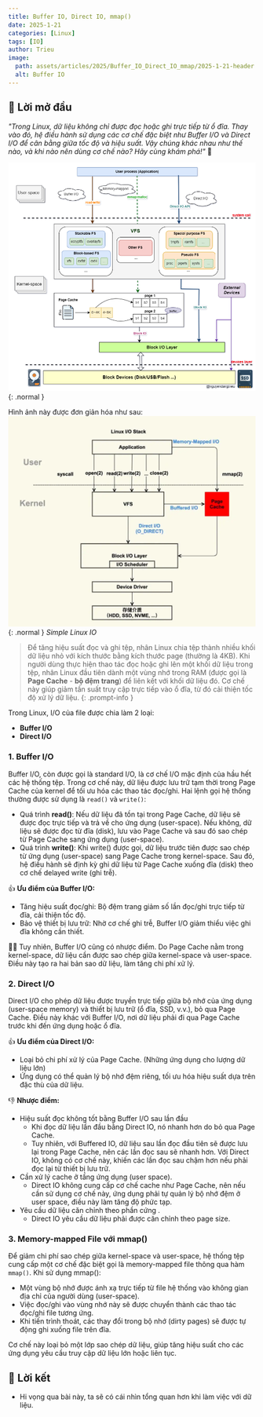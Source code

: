 ```yaml
---
title: Buffer IO, Direct IO, mmap()
date: 2025-1-21
categories: [Linux]
tags: [IO]
author: Trieu
image:
  path: assets/articles/2025/Buffer_IO_Direct_IO_mmap/2025-1-21-header.png
  alt: Buffer IO
---
```


## 🍃 Lời mở đầu
*"Trong Linux, dữ liệu không chỉ được đọc hoặc ghi trực tiếp từ ổ đĩa. Thay vào đó, hệ điều hành sử dụng các cơ chế đặc biệt như Buffer I/O và Direct I/O để cân bằng giữa tốc độ và hiệu suất. Vậy chúng khác nhau như thế nào, và khi nào nên dùng cơ chế nào? Hãy cùng khám phá!"* 🧐

![LinuxIO](/assets/articles/2025/Buffer_IO_Direct_IO_mmap/2025-1-21-LinuxIO.PNG){: .normal }

Hình ảnh này được đơn giản hóa như sau:
![Simple Linux io](/assets/articles/2025/Buffer_IO_Direct_IO_mmap/2025-1-22-SimpleLinuxIO.png){: .normal }
_Simple Linux IO_

> Để tăng hiệu suất đọc và ghi tệp, nhân Linux chia tệp thành nhiều khối dữ liệu nhỏ với kích thước bằng kích thước page (thường là 4KB). Khi người dùng thực hiện thao tác đọc hoặc ghi lên một khối dữ liệu trong tệp, nhân Linux đầu tiên dành một vùng nhớ trong RAM (được gọi là **Page Cache** - **bộ đệm trang**) để liên kết với khối dữ liệu đó. Cơ chế này giúp giảm tần suất truy cập trực tiếp vào ổ đĩa, từ đó cải thiện tốc độ xử lý dữ liệu.
{: .prompt-info }

Trong Linux, I/O của file được chia làm 2 loại:
-	**Buffer I/O**
-	**Direct I/O**

### 1. Buffer I/O 
Buffer I/O, còn được gọi là standard I/O, là cơ chế I/O mặc định của hầu hết các hệ thống tệp. Trong cơ chế này, dữ liệu được lưu trữ tạm thời trong Page Cache của kernel để tối ưu hóa các thao tác đọc/ghi. Hai lệnh gọi hệ thống thường được sử dụng là `read()` và `write()`:
- Quá trình **read()**: Nếu dữ liệu đã tồn tại trong Page Cache, dữ liệu sẽ được đọc trực tiếp và trả về cho ứng dụng (user-space). Nếu không, dữ liệu sẽ được đọc từ đĩa (disk), lưu vào Page Cache và sau đó sao chép từ Page Cache sang ứng dụng (user-space).
- Quá trình **write()**: Khi write() được gọi, dữ liệu trước tiên được sao chép từ ứng dụng (user-space) sang Page Cache trong kernel-space. Sau đó, hệ điều hành sẽ định kỳ ghi dữ liệu từ Page Cache xuống đĩa (disk) theo cơ chế delayed write (ghi trễ).
    
👍 **Ưu điểm của Buffer I/O:**
- Tăng hiệu suất đọc/ghi: Bộ đệm trang giảm số lần đọc/ghi trực tiếp từ đĩa, cải thiện tốc độ.
- Bảo vệ thiết bị lưu trữ: Nhờ cơ chế ghi trễ, Buffer I/O giảm thiểu việc ghi đĩa không cần thiết.
  
⛓️‍💥 Tuy nhiên, Buffer I/O cũng có nhược điểm. Do Page Cache nằm trong kernel-space, dữ liệu cần được sao chép giữa kernel-space và user-space. Điều này tạo ra hai bản sao dữ liệu, làm tăng chi phí xử lý.

### 2. Direct I/O 
Direct I/O cho phép dữ liệu được truyền trực tiếp giữa bộ nhớ của ứng dụng (user-space memory) và thiết bị lưu trữ (ổ đĩa, SSD, v.v.), bỏ qua Page Cache. Điều này khác với Buffer I/O, nơi dữ liệu phải đi qua Page Cache trước khi đến ứng dụng hoặc ổ đĩa.

👍 **Ưu điểm của Direct I/O:**
- Loại bỏ chi phí xử lý của Page Cache. (Những ứng dụng cho lượng dữ liệu lớn)
- Ứng dụng có thể quản lý bộ nhớ đệm riêng, tối ưu hóa hiệu suất dựa trên đặc thù của dữ liệu.
  
👎 **Nhược điểm:**
- Hiệu suất đọc không tốt bằng Buffer I/O sau lần đầu
  - Khi đọc dữ liệu lần đầu bằng Direct IO, nó nhanh hơn do bỏ qua Page Cache.
  - Tuy nhiên, với Buffered IO, dữ liệu sau lần đọc đầu tiên sẽ được lưu lại trong Page Cache, nên các lần đọc sau sẽ nhanh hơn. Với Direct IO, không có cơ chế này, khiến các lần đọc sau chậm hơn nếu phải đọc lại từ thiết bị lưu trữ.
- Cần xử lý cache ở tầng ứng dụng (user space).
  - Direct IO không cung cấp cơ chế cache như Page Cache, nên nếu cần sử dụng cơ chế này, ứng dụng phải tự quản lý bộ nhớ đệm ở user space, điều này làm tăng độ phức tạp.
- Yêu cầu dữ liệu căn chỉnh theo phần cứng .
  - Direct IO yêu cầu dữ liệu phải được căn chỉnh theo page size.
    
### 3. Memory-mapped File với mmap()
Để giảm chi phí sao chép giữa kernel-space và user-space, hệ thống tệp cung cấp một cơ chế đặc biệt gọi là memory-mapped file thông qua hàm `mmap()`. Khi sử dụng mmap():
- Một vùng bộ nhớ được ánh xạ trực tiếp từ file hệ thống vào không gian địa chỉ của người dùng (user-space).
- Việc đọc/ghi vào vùng nhớ này sẽ được chuyển thành các thao tác đọc/ghi file tương ứng.
- Khi tiến trình thoát, các thay đổi trong bộ nhớ (dirty pages) sẽ được tự động ghi xuống file trên đĩa.

Cơ chế này loại bỏ một lớp sao chép dữ liệu, giúp tăng hiệu suất cho các ứng dụng yêu cầu truy cập dữ liệu lớn hoặc liên tục.

## 🎍 Lời kết 
- Hi vọng qua bài này, ta sẽ có cái nhìn tổng quan hơn khi làm việc với dữ liệu.
